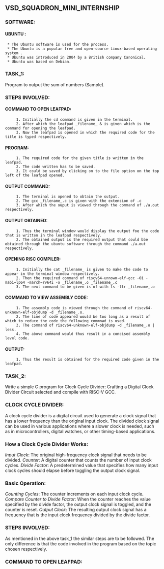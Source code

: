 ## VSD_SQUADRON_MINI_INTERNSHIP

### SOFTWARE:

#### UBUNTU : 
     * The Ubuntu software is used for the process.
     * The Ubuntu is a popular free and open-source Linux-based operating system .
     * Ubuntu was introduced in 2004 by a British company Canonical.
     * Ubuntu was based on Debian.

### TASK_1: 
Program to output the sum of numbers (Sample).

### STEPS INVOLVED:

#### COMMAND TO OPEN LEAFPAD:
         1. Initially the cd command is given in the terminal.
         2. After which the leafpad _filename_ & is given which is the command for opening the leafpad.
         3. Now the leafpad is opened in which the required code for the title is typed respectively.
#### PROGRAM:
         1. The required code for the given title is written in the leafpad.
         2. The code written has to be saved.
         3. It could be saved by clicking on to the file option on the top left of the leafpad opened.
#### OUTPUT COMMAND:
         1. The terminal is opened to obtain the output.
         2. The gcc _filename_.c is given with the extension of .c 
         3. After which the ouput is viewed through the command of ./a.out respectively.
#### OUTPUT OBTAINED:
         1. Thus the terminal window would display the output foe the code that is written in the leafpad respectively.
         2. The obtained output is the required output that could bbe obtained through the ubuntu software through the command ./a.out respectively.
#### OPENING RISC COMPILER:
         1. Initially the cat _filename_ is given to make the code to appear in the terminal window respectively.
         2. Then the required command of riscv64-unnown-elf-gcc -O1 -mabi=lp64 -march=rv64i -o _filename_.o _filename_.c
         3. The next command to be given is of with ls -ltr _filename_.o
#### COMMAND TO VIEW ASSEMBLY CODE:
         1. The assembly code is viewed through the command of riscv64-unknown-elf-objdump -d _filename_.o.
         2. The line of code appeared would be too long as a result of which to reduce the code the following commnad is used.
         3. The command of riscv64-unknown-elf-objdump -d _filename_.o | less.
         4. The above command would thus result in a concised assembly level code.
#### OUTPUT:
         1. Thus the result is obtained for the required code given in the leafpad.

### TASK_2:
 Write a simple C program for Clock Cycle Divider: Crafting a Digital Clock Divider Circuit selected and compile with RISC-V GCC.
### CLOCK CYCLE DIVIDER:
A clock cycle divider is a digital circuit used to generate a clock signal that has a lower frequency than the original input clock. The divided clock signal can be used in various applications where a slower clock is needed, such as in microcontrollers, digital watches, or other timing-based applications.

### How a Clock Cycle Divider Works:
*Input Clock*: The original high-frequency clock signal that needs to be divided.
*Counter*: A digital counter that counts the number of input clock cycles.
*Divide Factor*: A predetermined value that specifies how many input clock cycles should elapse before toggling the output clock signal.

### Basic Operation:
*Counting Cycles*: The counter increments on each input clock cycle.
*Compare Counter to Divide Factor*: When the counter reaches the value specified by the divide factor, the output clock signal is toggled, and the counter is reset.
*Output Clock*: The resulting output clock signal has a frequency that is the input clock frequency divided by the divide factor.

### STEPS INVOLVED:
As mentioned in the above task_1 the similar steps are to be followed. The only difference is that the code involved in the program based on the topic chosen respectively.
### COMMAND TO OPEN LEAFPAD:


         
    
